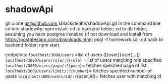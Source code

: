 # shadowApi
git clone
git@github.com:sblackstealth/shadowApi.git
In the command line
cd into shadowApi
npm install;
cd to backend folder;
cd to db folder;
assuming you have postgres installed
(if not download and install from https://postgresapp.com/downloads.html)
psql -f homework.sql;
cd back to backend folder;
npm start.

endpoints:
`localhost/3000/users` =list of users {[{user}{user}...]}
`localhost/3000/users/role/:?{role}` = list of users matching role specified
`localhost/3000/users/page/:?{page}`= fetches specified page of list
`localhost/3000/users/limit/:?{number}`= fetches specified number of users
`localhost/3000/users/id/:?`{user_id}= fetches user with matching id